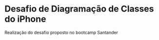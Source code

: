 # Desafio de Diagramação de Classes do iPhone

Realização do desafio proposto no bootcamp Santander
